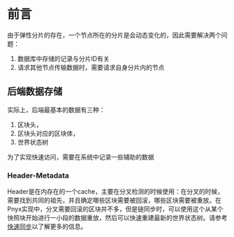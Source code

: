 # 前言
由于弹性分片的存在，一个节点所在的分片是会动态变化的，因此需要解决两个问题：
1. 数据库中存储的记录与分片ID有关
2. 请求其他节点传输数据时，需要请求自身分片内的节点

## 后端数据存储
实际上，后端最基本的数据有三种：
1. 区块头，
2. 区块头对应的区块体，
3. 世界状态树

为了实现快速访问，需要在系统中记录一些辅助的数据
### Header-Metadata
   Header是在内存在的一个cache，主要在分叉检测的时候使用：在分叉的时候，需要找到共同的祖先，并且确定哪些区块需要被回滚，哪些区块需要被重放。在Pnyx实现中，分叉需要回滚的区块并不多，但是链同步时，可以使用这个从某个快照块开始进行一小段的数据重放，然后可以快速重建最新的世界状态树。请参考[快速同步]()以了解更多的信息。
### 
   
